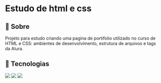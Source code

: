 <h1>Estudo de html e css</h1>

<h2>🔖 Sobre</h2>
<p>Projeto para estudo criando uma pagina de portifolio utilizado no curso de HTML e CSS: ambientes de desenvolvimento, estrutura de arquivos e tags da Alura.</p>

## 🚀 Tecnologias
<div>
  <img src="https://img.shields.io/badge/HTML-239120?style=for-the-badge&logo=html5&logoColor=white">
  <img src="https://img.shields.io/badge/CSS-239120?&style=for-the-badge&logo=css3&logoColor=white">
  <img src="https://img.shields.io/badge/JavaScript-F7DF1E?style=for-the-badge&logo=javascript&logoColor=black">
</div>
